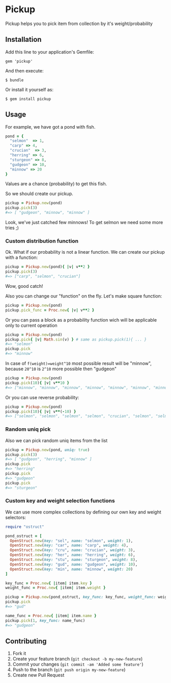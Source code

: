 # Pickup

Pickup helps you to pick item from collection by it's weight/probability

## Installation

Add this line to your application's Gemfile:

    gem 'pickup'

And then execute:

    $ bundle

Or install it yourself as:

    $ gem install pickup

## Usage

For example, we have got a pond with fish.

```ruby
pond = {
  "selmon"  => 1,
  "carp" => 4,
  "crucian"  => 3,
  "herring" => 6,
  "sturgeon" => 8,
  "gudgeon" => 10,
  "minnow" => 20
}
```
Values are a chance (probability) to get this fish.

So we should create our pickup.

```ruby
pickup = Pickup.new(pond)
pickup.pick(3)
#=> [ "gudgeon", "minnow", "minnow" ]
```
Look, we've just catched few minnows! To get selmon we need some more tries ;)

### Custom distribution function

Ok. What if our probability is not a linear function. We can create our pickup with a function:

```ruby
pickup = Pickup.new(pond){ |v| v**2 }
pickup.pick(3)
#=> ["carp", "selmon", "crucian"]
```
Wow, good catch!

Also you can change our "function" on the fly. Let's make square function:

```ruby
pickup = Pickup.new(pond)
pickup.pick_func = Proc.new{ |v| v**2 }
```
Or you can pass a block as a probability function wich will be applicable only to current operation

```ruby
pickup = Pickup.new(pond)
pickup.pick{ |v| Math.sin(v) } # same as pickup.pick(1){ ... }
#=> "selmon"
pickup.pick
#=> "minnow"
```

In case of `f(weight)=weight^10` most possible result will be "minnow", because `20^10` is `2^10` more possible then "gudgeon"

```ruby
pickup = Pickup.new(pond)
pickup.pick(10){ |v| v**10 }
#=> ["minnow", "minnow", "minnow", "minnow", "minnow", "minnow", "minnow", "minnow", "minnow", "minnow"]
```

Or you can use reverse probability:

```ruby
pickup = Pickup.new(pond)
pickup.pick(10){ |v| v**(-10) }
#=> ["selmon", "selmon", "selmon", "selmon", "crucian", "selmon", "selmon", "selmon", "selmon", "selmon"]
```

### Random uniq pick

Also we can pick random uniq items from the list

```ruby
pickup = Pickup.new(pond, uniq: true)
pickup.pick(3)
#=> [ "gudgeon", "herring", "minnow" ]
pickup.pick
#=> "herring"
pickup.pick
#=> "gudgeon"
pickup.pick
#=> "sturgeon"
```

### Custom key and weight selection functions

We can use more complex collections by defining our own key and weight selectors:

```ruby
require "ostruct"

pond_ostruct = [
  OpenStruct.new(key: "sel", name: "selmon", weight: 1),
  OpenStruct.new(key: "car", name: "carp", weight: 4),
  OpenStruct.new(key: "cru", name: "crucian", weight: 3),
  OpenStruct.new(key: "her", name: "herring", weight: 6),
  OpenStruct.new(key: "stu", name: "sturgeon", weight: 8),
  OpenStruct.new(key: "gud", name: "gudgeon", weight: 10),
  OpenStruct.new(key: "min", name: "minnow", weight: 20)
]

key_func = Proc.new{ |item| item.key }
weight_func = Proc.new{ |item| item.weight }

pickup = Pickup.new(pond_ostruct, key_func: key_func, weight_func: weight_func)
pickup.pick
#=> "gud"

name_func = Proc.new{ |item| item.name }
pickup.pick(1, key_func: name_func)
#=> "gudgeon"
```

## Contributing

1. Fork it
2. Create your feature branch (`git checkout -b my-new-feature`)
3. Commit your changes (`git commit -am 'Added some feature'`)
4. Push to the branch (`git push origin my-new-feature`)
5. Create new Pull Request